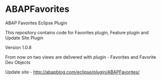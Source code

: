 # ABAPFavorites
ABAP Favorites Eclipse Plugin

This repository contains code for Favorites plugin, Feature plugin and Update Site Plugin

Version 1.0.8

From now on two views are delivered with plugin - Favorites and Favorite Dev Objects

Update site - http://abapblog.com/eclipse/plugin/ABAPFavorites/
